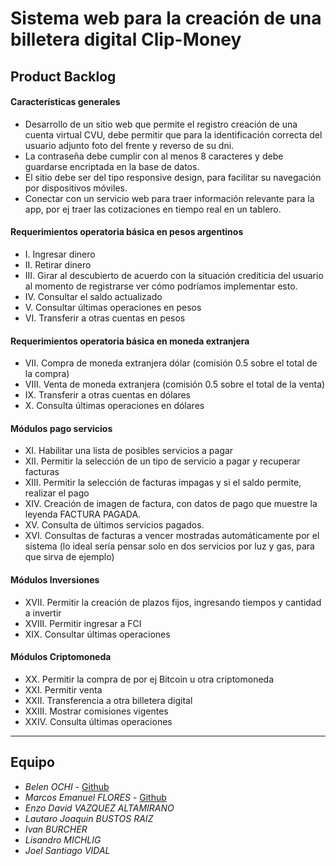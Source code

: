 # **Sistema web para la creación de una billetera digital Clip-Money**

## **Product Backlog**

#### **Características generales**

- Desarrollo de un sitio web que permite el registro creación de una cuenta virtual CVU, debe
permitir que para la identificación correcta del usuario adjunto foto del frente y reverso de su
dni.
- La contraseña debe cumplir con al menos 8 caracteres y debe guardarse encriptada en la base
de datos.
- El sitio debe ser del tipo responsive design, para facilitar su navegación por dispositivos
móviles.
- Conectar con un servicio web para traer información relevante para la app, por ej traer las
cotizaciones en tiempo real en un tablero.

#### **Requerimientos operatoria básica en pesos argentinos**

- I. Ingresar dinero
- II. Retirar dinero
- III. Girar al descubierto de acuerdo con la situación crediticia del usuario al momento de
registrarse ver cómo podríamos implementar esto.
- IV. Consultar el saldo actualizado
- V. Consultar últimas operaciones en pesos
- VI. Transferir a otras cuentas en pesos

#### **Requerimientos operatoria básica en moneda extranjera**

- VII. Compra de moneda extranjera dólar (comisión 0.5 sobre el total de la compra)
- VIII. Venta de moneda extranjera (comisión 0.5 sobre el total de la venta)
- IX. Transferir a otras cuentas en dólares
- X. Consulta últimas operaciones en dólares

#### **Módulos pago servicios**

- XI. Habilitar una lista de posibles servicios a pagar
- XII. Permitir la selección de un tipo de servicio a pagar y recuperar facturas
- XIII. Permitir la selección de facturas impagas y si el saldo permite, realizar el pago
- XIV. Creación de imagen de factura, con datos de pago que muestre la leyenda FACTURA PAGADA.
- XV. Consulta de últimos servicios pagados.
- XVI. Consultas de facturas a vencer mostradas automáticamente por el sistema (lo ideal sería
pensar solo en dos servicios por luz y gas, para que sirva de ejemplo)

#### **Módulos Inversiones**

- XVII. Permitir la creación de plazos fijos, ingresando tiempos y cantidad a invertir
- XVIII. Permitir ingresar a FCI
- XIX. Consultar últimas operaciones

#### **Módulos Criptomoneda**

- XX. Permitir la compra de por ej Bitcoin u otra criptomoneda
- XXI. Permitir venta
- XXII. Transferencia a otra billetera digital
- XXIII. Mostrar comisiones vigentes
- XXIV. Consulta últimas operaciones

----
## **Equipo**

- _Belen OCHI_ - [Github](https://github.com/belenochi)
- _Marcos Emanuel FLORES_ - [Github](https://github.com/emaflores)
- _Enzo David VAZQUEZ ALTAMIRANO_
- _Lautaro Joaquin BUSTOS RAIZ_
- _Ivan BURCHER_
- _Lisandro MICHLIG_
- _Joel Santiago VIDAL_
